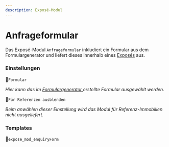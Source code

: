 ```yaml
---
description: Exposé-Modul
---
```


# Anfrageformular

Das Exposé-Modul `Anfrageformular` inkludiert ein Formular aus dem Formulargenerator und liefert dieses innerhalb eines [Exposés](../../frontend-konfiguration/module/expose.md) aus.

### Einstellungen

🔹`Formular`

_Hier kann das im_ [_Formulargenerator_ ](https://docs.contao.org/manual/de/formulargenerator/)_erstellte Formular ausgewählt werden._

🔹`Für Referenzen ausblenden`

_Beim anwählen dieser Einstellung wird das Modul für Referenz-Immobilien nicht ausgeliefert._

### Templates

🔸`expose_mod_enquiryForm`

